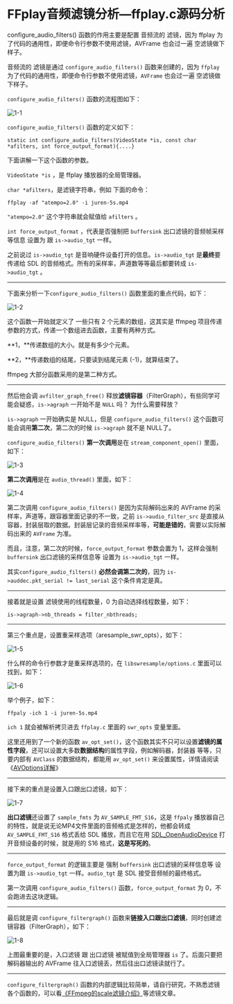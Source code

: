 # FFplay音频滤镜分析—ffplay.c源码分析

<div id="meta-description---"> configure_audio_filters() 函数的作用主要是配置 音频流的 滤镜，因为 ffplay 为了代码的通用性，即便命令行参数不使用滤镜，AVFrame 也会过一遍 空滤镜做下样子。</div>

音频流的 滤镜是通过 `configure_audio_filters()` 函数来创建的，因为 `ffplay` 为了代码的通用性，即便命令行参数不使用滤镜，`AVFrame` 也会过一遍 空滤镜做下样子。

 `configure_audio_filters()` 函数的流程图如下：

![1-1](configure_audio_filters\1-1.jpg)

`configure_audio_filters()` 函数的定义如下：

```
static int configure_audio_filters(VideoState *is, const char *afilters, int force_output_format){....}
```

下面讲解一下这个函数的参数。

`VideoState *is` ，是 ffplay 播放器的全局管理器。

`char *afilters`，是滤镜字符串，例如 下面的命令：

```
ffplay -af "atempo=2.0" -i juren-5s.mp4
```

`"atempo=2.0"` 这个字符串就会赋值给 `afilters` 。

`int force_output_format` ，代表是否强制把 `buffersink` 出口滤镜的音频帧采样等信息 设置为 跟 `is->audio_tgt` 一样。

之前说过 `is->audio_tgt` 是音响硬件设备打开的信息。`is->audio_tgt` 是**最终**要传递给 SDL 的音频格式。所有的采样率，声道数等等最后都要转成 `is->audio_tgt` 。

------

下面来分析一下`configure_audio_filters()` 函数里面的重点代码，如下：

![1-2](configure_audio_filters\1-2.png)

这个函数一开始就定义了 一些只有 2 个元素的数组，这其实是 ffmpeg 项目传递参数的方式，传递一个数组进去函数，主要有两种方式。

**1，**传递数组的大小。就是有多少个元素。

**2，**传递数组的结尾，只要读到结尾元素 (-1)，就算结束了。

ffmpeg 大部分函数采用的是第二种方式。

------

然后他会调 `avfilter_graph_free()` 释放**滤镜容器**（FilterGraph），有些同学可能会疑惑，`is->agraph` 一开始不是 `NULL` 吗？ 为什么需要释放？

`is->agraph` 一开始确实是 NULL，但是 `configure_audio_filters()` 这个函数可能会调用**第二次**，第二次的时候 `is->agraph` 就不是 NULL了。

`configure_audio_filters()` **第一次调用**是在  `stream_component_open()` 里面，如下：

![1-3](configure_audio_filters\1-3.png)

**第二次调用**是在 `audio_thread()` 里面，如下：

![1-4](configure_audio_filters\1-4.png)

第二次调用 `configure_audio_filters()` 是因为实际解码出来的 AVFrame 的采样率，声道等，跟容器里面记录的不一致，之前 `is->audio_filter_src` 是直接从容器，封装层取的数据。封装层记录的音频采样率等，**可能是错的**，需要以实际解码出来的 `AVFrame` 为准。

而且，注意，第二次的时候，`force_output_format` 参数会置为 1，这样会强制 `buffersink` 出口滤镜的采样信息等 设置为 `is->audio_tgt` 一样。

其实`configure_audio_filters()` **必然会调第二次的**，因为 `is->auddec.pkt_serial != last_serial`  这个条件肯定是真。

------

接着就是设置 滤镜使用的线程数量，0 为自动选择线程数量，如下：

```
is->agraph->nb_threads = filter_nbthreads;
```

------

第三个重点是，设置重采样选项（aresample_swr_opts），如下：

![1-5](configure_audio_filters\1-5.png)

什么样的命令行参数才是重采样选项的，在 `libswresample/options.c` 里面可以找到，如下：

![1-6](configure_audio_filters\1-6.png)

举个例子，如下：

```
ffpaly -ich 1 -i juren-5s.mp4
```

`ich 1` 就会被解析拷贝进去 `ffplay.c` 里面的 `swr_opts` 变量里面。

这里还用到了一个新的函数 `av_opt_set()`，这个函数其实不只可以设置**滤镜的属性字段**，还可以设置大多数**数据结构**的属性字段，例如解码器，封装器 等等，只要内部有 `AVClass` 的数据结构，都能用 `av_opt_set()` 来设置属性，详情请阅读《[AVOptions详解](https://ffmpeg.xianwaizhiyin.net/api-ffmpeg/avoptions.html)》

------

接下来的重点是设置入口跟出口滤镜，如下：

![1-7](configure_audio_filters\1-7.png)

**出口滤镜**还设置了 `sample_fmts` 为 `AV_SAMPLE_FMT_S16`，这是 `ffpaly` 播放器自己的特性，就是说无论MP4文件里面的音频格式是怎样的，他都会转成 `AV_SAMPLE_FMT_S16` 格式丢给 SDL 播放，而且它在用 [SDL_OpenAudioDevice](https://ffmpeg.xianwaizhiyin.net/ffplay/audio_open.html) 打开音频设备的时候，就是用的 S16 格式，**这是写死的**。

------

`force_output_format` 的逻辑主要是 强制 `buffersink` 出口滤镜的采样信息等 设置为跟 `is->audio_tgt` 一样。`audio_tgt` 是 SDL 接受音频帧的最终格式。

第一次调用 `configure_audio_filters()` 函数，`force_output_format` 为 0，不会跑进去这块逻辑。

------

最后就是调 `configure_filtergraph()` 函数来**链接入口跟出口滤镜**，同时创建滤镜容器（FilterGraph），如下：

![1-8](configure_audio_filters\1-8.png)

上图最重要的是，入口滤镜 跟 出口滤镜 被赋值到全局管理器 `is` 了。后面只要把解码器输出的 AVFrame 往入口滤镜丢，然后往出口滤镜读就行了。

------

`configure_filtergraph()` 函数的内部逻辑比较简单，请自行研究，不熟悉滤镜各个函数的，可以看[《FFmpeg的scale滤镜介绍》](https://ffmpeg.xianwaizhiyin.net/api-ffmpeg/scale.html)等滤镜文章。
